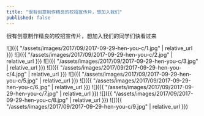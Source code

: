 ```yaml
---
title: "很有创意制作精良的校招宣传片，想加入我们"
published: false
---
```

很有创意制作精良的校招宣传片，想加入我们的同学们快看过来



![]({{ "/assets/images/2017/09/2017-09-29-hen-you-c/1.jpg" | relative_url }})
![]({{ "/assets/images/2017/09/2017-09-29-hen-you-c/2.jpg" | relative_url }})
![]({{ "/assets/images/2017/09/2017-09-29-hen-you-c/3.jpg" | relative_url }})
![]({{ "/assets/images/2017/09/2017-09-29-hen-you-c/4.jpg" | relative_url }})
![]({{ "/assets/images/2017/09/2017-09-29-hen-you-c/5.jpg" | relative_url }})
![]({{ "/assets/images/2017/09/2017-09-29-hen-you-c/6.jpg" | relative_url }})
![]({{ "/assets/images/2017/09/2017-09-29-hen-you-c/7.jpg" | relative_url }})
![]({{ "/assets/images/2017/09/2017-09-29-hen-you-c/8.jpg" | relative_url }})
![]({{ "/assets/images/2017/09/2017-09-29-hen-you-c/9.jpg" | relative_url }})
